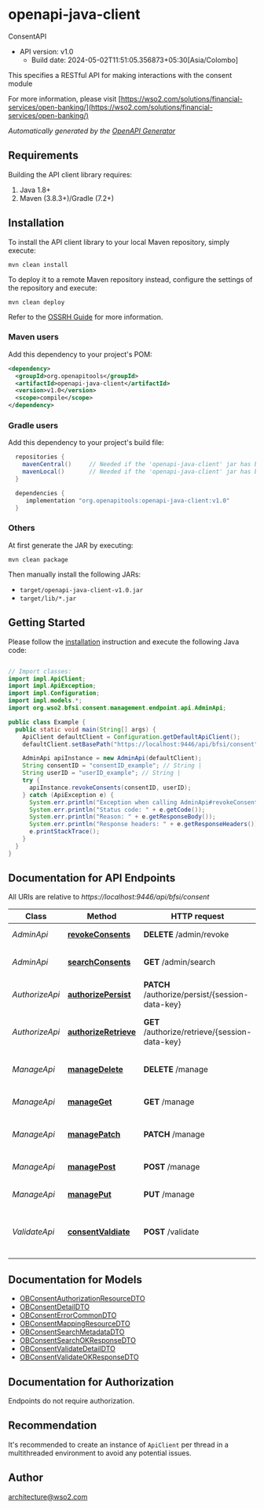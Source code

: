 # openapi-java-client

ConsentAPI
- API version: v1.0
  - Build date: 2024-05-02T11:51:05.356873+05:30[Asia/Colombo]

This specifies a RESTful API for making interactions with the consent module

  For more information, please visit [https://wso2.com/solutions/financial-services/open-banking/](https://wso2.com/solutions/financial-services/open-banking/)

*Automatically generated by the [OpenAPI Generator](https://openapi-generator.tech)*


## Requirements

Building the API client library requires:
1. Java 1.8+
2. Maven (3.8.3+)/Gradle (7.2+)

## Installation

To install the API client library to your local Maven repository, simply execute:

```shell
mvn clean install
```

To deploy it to a remote Maven repository instead, configure the settings of the repository and execute:

```shell
mvn clean deploy
```

Refer to the [OSSRH Guide](http://central.sonatype.org/pages/ossrh-guide.html) for more information.

### Maven users

Add this dependency to your project's POM:

```xml
<dependency>
  <groupId>org.openapitools</groupId>
  <artifactId>openapi-java-client</artifactId>
  <version>v1.0</version>
  <scope>compile</scope>
</dependency>
```

### Gradle users

Add this dependency to your project's build file:

```groovy
  repositories {
    mavenCentral()     // Needed if the 'openapi-java-client' jar has been published to maven central.
    mavenLocal()       // Needed if the 'openapi-java-client' jar has been published to the local maven repo.
  }

  dependencies {
     implementation "org.openapitools:openapi-java-client:v1.0"
  }
```

### Others

At first generate the JAR by executing:

```shell
mvn clean package
```

Then manually install the following JARs:

* `target/openapi-java-client-v1.0.jar`
* `target/lib/*.jar`

## Getting Started

Please follow the [installation](#installation) instruction and execute the following Java code:

```java

// Import classes:
import impl.ApiClient;
import impl.ApiException;
import impl.Configuration;
import impl.models.*;
import org.wso2.bfsi.consent.management.endpoint.api.AdminApi;

public class Example {
  public static void main(String[] args) {
    ApiClient defaultClient = Configuration.getDefaultApiClient();
    defaultClient.setBasePath("https://localhost:9446/api/bfsi/consent");

    AdminApi apiInstance = new AdminApi(defaultClient);
    String consentID = "consentID_example"; // String | 
    String userID = "userID_example"; // String | 
    try {
      apiInstance.revokeConsents(consentID, userID);
    } catch (ApiException e) {
      System.err.println("Exception when calling AdminApi#revokeConsents");
      System.err.println("Status code: " + e.getCode());
      System.err.println("Reason: " + e.getResponseBody());
      System.err.println("Response headers: " + e.getResponseHeaders());
      e.printStackTrace();
    }
  }
}

```

## Documentation for API Endpoints

All URIs are relative to *https://localhost:9446/api/bfsi/consent*

Class | Method | HTTP request | Description
------------ | ------------- | ------------- | -------------
*AdminApi* | [**revokeConsents**](docs/AdminApi.md#revokeConsents) | **DELETE** /admin/revoke | Revoke consents
*AdminApi* | [**searchConsents**](docs/AdminApi.md#searchConsents) | **GET** /admin/search | Search consent information
*AuthorizeApi* | [**authorizePersist**](docs/AuthorizeApi.md#authorizePersist) | **PATCH** /authorize/persist/{session-data-key} | Persist user consent
*AuthorizeApi* | [**authorizeRetrieve**](docs/AuthorizeApi.md#authorizeRetrieve) | **GET** /authorize/retrieve/{session-data-key} | Retrieve data for consent page
*ManageApi* | [**manageDelete**](docs/ManageApi.md#manageDelete) | **DELETE** /manage | Delete endpoint for manage
*ManageApi* | [**manageGet**](docs/ManageApi.md#manageGet) | **GET** /manage | Get endpoint for manage
*ManageApi* | [**managePatch**](docs/ManageApi.md#managePatch) | **PATCH** /manage | Patch endpoint for manage
*ManageApi* | [**managePost**](docs/ManageApi.md#managePost) | **POST** /manage | Post endpoint for manage
*ManageApi* | [**managePut**](docs/ManageApi.md#managePut) | **PUT** /manage | Put endpoint for manage
*ValidateApi* | [**consentValdiate**](docs/ValidateApi.md#consentValdiate) | **POST** /validate | Validation endpoint used for consent enforcement


## Documentation for Models

 - [OBConsentAuthorizationResourceDTO](docs/OBConsentAuthorizationResourceDTO.md)
 - [OBConsentDetailDTO](docs/OBConsentDetailDTO.md)
 - [OBConsentErrorCommonDTO](docs/OBConsentErrorCommonDTO.md)
 - [OBConsentMappingResourceDTO](docs/OBConsentMappingResourceDTO.md)
 - [OBConsentSearchMetadataDTO](docs/OBConsentSearchMetadataDTO.md)
 - [OBConsentSearchOKResponseDTO](docs/OBConsentSearchOKResponseDTO.md)
 - [OBConsentValidateDetailDTO](docs/OBConsentValidateDetailDTO.md)
 - [OBConsentValidateOKResponseDTO](docs/OBConsentValidateOKResponseDTO.md)


<a id="documentation-for-authorization"></a>
## Documentation for Authorization

Endpoints do not require authorization.


## Recommendation

It's recommended to create an instance of `ApiClient` per thread in a multithreaded environment to avoid any potential issues.

## Author

architecture@wso2.com

